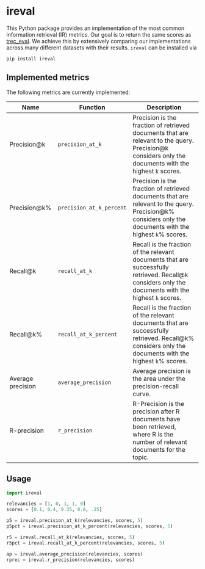 # ireval

This Python package provides an implementation of the most common information retrieval (IR) metrics.
Our goal is to return the same scores as [trec_eval](https://github.com/usnistgov/trec_eval).
We achieve this by extensively comparing our implementations across many different datasets with their results.
`ireval` can be installed via

    pip install ireval

## Implemented metrics

The following metrics are currently implemented:

| Name              | Function                 | Description                                                                                                                                              |
|-------------------|--------------------------|----------------------------------------------------------------------------------------------------------------------------------------------------------|
| Precision@k       | `precision_at_k`         | Precision is the fraction of retrieved documents that are relevant to the query. Precision@k considers only the documents with the highest `k` scores.   |
| Precision@k%      | `precision_at_k_percent` | Precision is the fraction of retrieved documents that are relevant to the query. Precision@k% considers only the documents with the highest `k`% scores. |
| Recall@k          | `recall_at_k`            | Recall is the fraction of the relevant documents that are successfully retrieved. Recall@k considers only the documents with the highest `k` scores.     |
| Recall@k%         | `recall_at_k_percent`    | Recall is the fraction of the relevant documents that are successfully retrieved. Recall@k% considers only the documents with the highest `k`% scores.   |
| Average precision | `average_precision`      | Average precision is the area under the precision-recall curve.                                                                                          |
| R-precision       | `r_precision`            | R-Precision is the precision after R documents have been retrieved, where R is the number of relevant documents for the topic.                           | |

## Usage

```python
import ireval

relevancies = [1, 0, 1, 1, 0]
scores = [0.1, 0.4, 0.35, 0.8, .25]

p5 = ireval.precision_at_k(relevancies, scores, 5)
p5pct = ireval.precision_at_k_percent(relevancies, scores, 5)

r5 = ireval.recall_at_k(relevancies, scores, 5)
r5pct = ireval.recall_at_k_percent(relevancies, scores, 5)

ap = ireval.average_precision(relevancies, scores)
rprec = ireval.r_precision(relevancies, scores)
```
